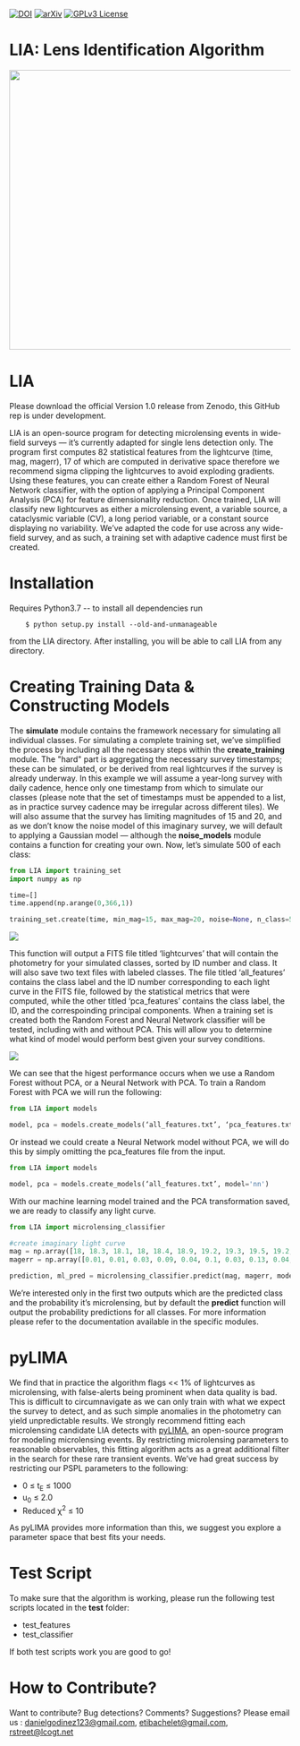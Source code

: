 [![DOI](https://zenodo.org/badge/DOI/10.5281/zenodo.2541465.svg)](https://doi.org/10.5281/zenodo.2541465)
[![arXiv](https://img.shields.io/badge/arXiv-2004.14347-b31b1b.svg)](https://arxiv.org/abs/2004.14347)
[![GPLv3 License](https://img.shields.io/badge/License-GPL%20v3-yellow.svg)](https://opensource.org/licenses/LGPL-3.0)

# LIA: Lens Identification Algorithm
<img src="https://user-images.githubusercontent.com/19847448/51231407-4cce2a80-1918-11e9-8c4b-aaafeddbd335.jpg" width="900" height="500">

# LIA

Please download the official Version 1.0 release from Zenodo, this GitHub rep is under development.

LIA is an open-source program for detecting microlensing events in wide-field surveys — it’s currently adapted for single lens detection only. The program first computes 82 statistical features from the lightcurve (time, mag, magerr), 17 of which are computed in derivative space therefore we recommend sigma clipping the lightcurves to avoid exploding gradients. Using these features, you can create either a Random Forest of Neural Network classifier, with the option of applying a Principal Component Analysis (PCA) for feature dimensionality reduction. Once trained, LIA will classify new lightcurves as either a microlensing event, a variable source, a cataclysmic variable (CV), a long period variable, or a constant source displaying no variability. We’ve adapted the code for use across any wide-field survey, and as such, a training set with adaptive cadence must first be created.

# Installation

Requires Python3.7 -- to install all dependencies run

```
    $ python setup.py install --old-and-unmanageable
```

from the LIA directory. After installing, you will be able to call LIA from any directory.

# Creating Training Data & Constructing Models 

The **simulate** module contains the framework necessary for simulating all individual classes. For simulating a complete training set, we’ve simplified the process by including all the necessary steps within the **create_training** module. The "hard" part is aggregating the necessary survey timestamps; these can be simulated, or be derived from real lightcurves if the survey is already underway. In this example we will assume a year-long survey with daily cadence, hence only one timestamp from which to simulate our classes (please note that the set of timestamps must be appended to a list, as in practice survey cadence may be irregular across different tiles). We will also assume that the survey has limiting magnitudes of 15 and 20, and as we don’t know the noise model of this imaginary survey, we will default to applying a Gaussian model — although the **noise_models** module contains a function for creating your own. Now, let’s simulate 500 of each class:

```python
from LIA import training_set
import numpy as np 

time=[]
time.append(np.arange(0,366,1))

training_set.create(time, min_mag=15, max_mag=20, noise=None, n_class=500)
```
<img src="https://user-images.githubusercontent.com/19847448/133037904-dced6505-af02-49bf-a6be-44c907716a21.png">

This function will output a FITS file titled ‘lightcurves’ that will contain the photometry for your simulated classes, sorted by ID number and class. It will also save two text files with labeled classes. The file titled ‘all_features’ contains the class label and the ID number corresponding to each light curve in the FITS file, followed by the statistical metrics that were computed, while the other titled ‘pca_features’ contains the class label, the ID, and the correspoinding principal components. When a training set is created both the Random Forest and Neural Network classifier will be tested, including with and without PCA. This will allow you to determine what kind of model would perform best given your survey conditions. 

<img src="https://user-images.githubusercontent.com/19847448/133038459-aa422912-9a01-4e05-af92-fd2abb418fb7.png">

We can see that the higest performance occurs when we use a Random Forest without PCA, or a Neural Network with PCA. To train a Random Forest with PCA we will run the following:

```python
from LIA import models

model, pca = models.create_models(‘all_features.txt’, ‘pca_features.txt’, model='rf')
```

Or instead we could create a Neural Network model without PCA, we will do this by simply omitting the pca_features file from the input.

```python
from LIA import models

model, pca = models.create_models(‘all_features.txt’, model='nn')
```

With our machine learning model trained and the PCA transformation saved, we are ready to classify any light curve.

```python
from LIA import microlensing_classifier

#create imaginary light curve
mag = np.array([18, 18.3, 18.1, 18, 18.4, 18.9, 19.2, 19.3, 19.5, 19.2, 18.8, 18.3, 18.6])
magerr = np.array([0.01, 0.01, 0.03, 0.09, 0.04, 0.1, 0.03, 0.13, 0.04, 0.06, 0.09, 0.1, 0.35])

prediction, ml_pred = microlensing_classifier.predict(mag, magerr, model, pca)[0:2]
```

We’re interested only in the first two outputs which are the predicted class and the probability it’s microlensing, but by default the **predict** function will output the probability predictions for all classes. For more information please refer to the documentation available in the specific modules.

# pyLIMA

We find that in practice the algorithm flags << 1% of lightcurves as microlensing, with false-alerts being prominent when data quality is bad. This is difficult to circumnavigate as we can only train with what we expect the survey to detect, and as such simple anomalies in the photometry can yield unpredictable results. We strongly recommend fitting each microlensing candidate LIA detects with [pyLIMA](https://github.com/ebachelet/pyLIMA), an open-source program for modeling microlensing events. By restricting microlensing parameters to reasonable observables, this fitting algorithm acts as a great additional filter in the search for these rare transient events. We’ve had great success by restricting our PSPL parameters to the following:

* 0 &le; t<sub>E</sub> &le; 1000
* u<sub>0</sub> &le; 2.0
* Reduced &chi;<sup>2</sup> &le; 10

As pyLIMA provides more information than this, we suggest you explore a parameter space that best fits your needs. 

# Test Script

To make sure that the algorithm is working, please run the following test scripts located in the **test** folder:

* test_features
* test_classifier

If both test scripts work you are good to go!
 
# How to Contribute?

Want to contribute? Bug detections? Comments? Suggestions? Please email us : danielgodinez123@gmail.com, etibachelet@gmail.com, rstreet@lcogt.net
